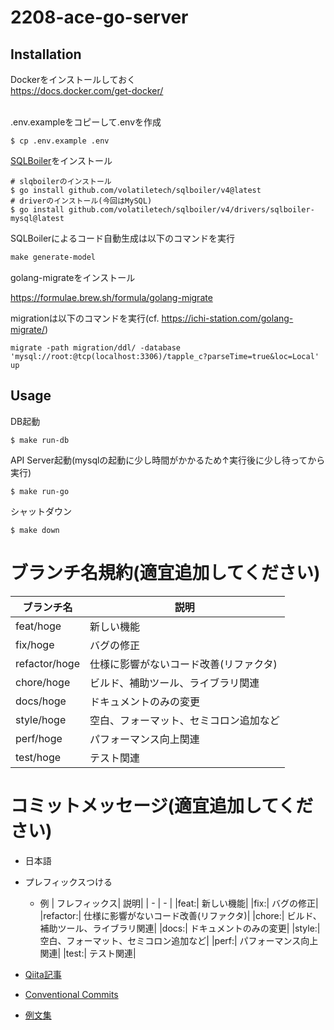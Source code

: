 # 2208-ace-go-server

## Installation
Dockerをインストールしておく <br>
https://docs.docker.com/get-docker/ <br><br>

.env.exampleをコピーして.envを作成
```shell script
$ cp .env.example .env
```

[SQLBoiler](https://github.com/volatiletech/sqlboiler#getting-started)をインストール
```shell
# slqboilerのインストール
$ go install github.com/volatiletech/sqlboiler/v4@latest
# driverのインストール(今回はMySQL)
$ go install github.com/volatiletech/sqlboiler/v4/drivers/sqlboiler-mysql@latest
```

SQLBoilerによるコード自動生成は以下のコマンドを実行
```MakeFile
make generate-model
```

golang-migrateをインストール

https://formulae.brew.sh/formula/golang-migrate

migrationは以下のコマンドを実行(cf. https://ichi-station.com/golang-migrate/)

```shell
migrate -path migration/ddl/ -database 'mysql://root:@tcp(localhost:3306)/tapple_c?parseTime=true&loc=Local' up
```

## Usage

DB起動
```shell script
$ make run-db
```

API Server起動(mysqlの起動に少し時間がかかるため↑実行後に少し待ってから実行)
```shell script
$ make run-go
```

シャットダウン
```shell script
$ make down
```

# ブランチ名規約(適宜追加してください)

| ブランチ名| 説明|
| - | - |
|feat/hoge| 新しい機能|
|fix/hoge| バグの修正|
|refactor/hoge| 仕様に影響がないコード改善(リファクタ)|
|chore/hoge| ビルド、補助ツール、ライブラリ関連|
|docs/hoge| ドキュメントのみの変更|
|style/hoge| 空白、フォーマット、セミコロン追加など|
|perf/hoge| パフォーマンス向上関連|
|test/hoge| テスト関連|

# コミットメッセージ(適宜追加してください)
* 日本語
* プレフィックスつける
    * 例
        | フレフィックス| 説明|
        | - | - |
        |feat:| 新しい機能|
        |fix:| バグの修正|
        |refactor:| 仕様に影響がないコード改善(リファクタ)|
        |chore:| ビルド、補助ツール、ライブラリ関連|
        |docs:| ドキュメントのみの変更|
        |style:| 空白、フォーマット、セミコロン追加など|
        |perf:| パフォーマンス向上関連|
        |test:| テスト関連|

* [Qiita記事](https://qiita.com/konatsu_p/items/dfe199ebe3a7d2010b3e)
* [Conventional Commits](https://www.conventionalcommits.org/ja/v1.0.0/#%e4%bb%95%e6%a7%98)
* [例文集](https://gist.github.com/mono0926/e6ffd032c384ee4c1cef5a2aa4f778d7#%E8%A1%A8%E7%8F%BE%E5%82%BE%E5%90%91%E3%81%A8%E3%81%BE%E3%81%A8%E3%82%81)
